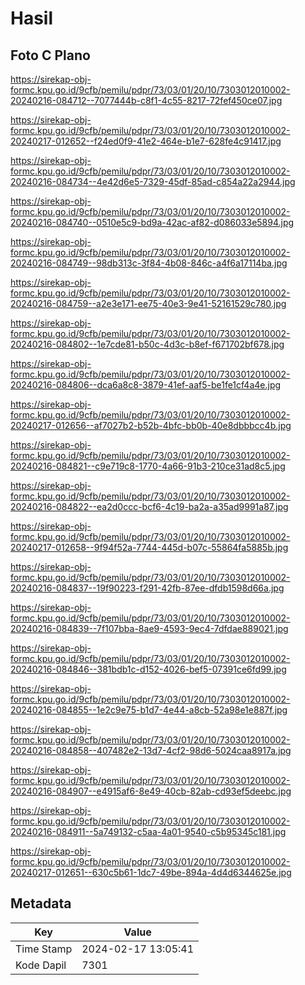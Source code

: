 # Hasil

## Foto C Plano

https://sirekap-obj-formc.kpu.go.id/9cfb/pemilu/pdpr/73/03/01/20/10/7303012010002-20240216-084712--7077444b-c8f1-4c55-8217-72fef450ce07.jpg

https://sirekap-obj-formc.kpu.go.id/9cfb/pemilu/pdpr/73/03/01/20/10/7303012010002-20240217-012652--f24ed0f9-41e2-464e-b1e7-628fe4c91417.jpg

https://sirekap-obj-formc.kpu.go.id/9cfb/pemilu/pdpr/73/03/01/20/10/7303012010002-20240216-084734--4e42d6e5-7329-45df-85ad-c854a22a2944.jpg

https://sirekap-obj-formc.kpu.go.id/9cfb/pemilu/pdpr/73/03/01/20/10/7303012010002-20240216-084740--0510e5c9-bd9a-42ac-af82-d086033e5894.jpg

https://sirekap-obj-formc.kpu.go.id/9cfb/pemilu/pdpr/73/03/01/20/10/7303012010002-20240216-084749--98db313c-3f84-4b08-846c-a4f6a17114ba.jpg

https://sirekap-obj-formc.kpu.go.id/9cfb/pemilu/pdpr/73/03/01/20/10/7303012010002-20240216-084759--a2e3e171-ee75-40e3-9e41-52161529c780.jpg

https://sirekap-obj-formc.kpu.go.id/9cfb/pemilu/pdpr/73/03/01/20/10/7303012010002-20240216-084802--1e7cde81-b50c-4d3c-b8ef-f671702bf678.jpg

https://sirekap-obj-formc.kpu.go.id/9cfb/pemilu/pdpr/73/03/01/20/10/7303012010002-20240216-084806--dca6a8c8-3879-41ef-aaf5-be1fe1cf4a4e.jpg

https://sirekap-obj-formc.kpu.go.id/9cfb/pemilu/pdpr/73/03/01/20/10/7303012010002-20240217-012656--af7027b2-b52b-4bfc-bb0b-40e8dbbbcc4b.jpg

https://sirekap-obj-formc.kpu.go.id/9cfb/pemilu/pdpr/73/03/01/20/10/7303012010002-20240216-084821--c9e719c8-1770-4a66-91b3-210ce31ad8c5.jpg

https://sirekap-obj-formc.kpu.go.id/9cfb/pemilu/pdpr/73/03/01/20/10/7303012010002-20240216-084822--ea2d0ccc-bcf6-4c19-ba2a-a35ad9991a87.jpg

https://sirekap-obj-formc.kpu.go.id/9cfb/pemilu/pdpr/73/03/01/20/10/7303012010002-20240217-012658--9f94f52a-7744-445d-b07c-55864fa5885b.jpg

https://sirekap-obj-formc.kpu.go.id/9cfb/pemilu/pdpr/73/03/01/20/10/7303012010002-20240216-084837--19f90223-f291-42fb-87ee-dfdb1598d66a.jpg

https://sirekap-obj-formc.kpu.go.id/9cfb/pemilu/pdpr/73/03/01/20/10/7303012010002-20240216-084839--7f107bba-8ae9-4593-9ec4-7dfdae889021.jpg

https://sirekap-obj-formc.kpu.go.id/9cfb/pemilu/pdpr/73/03/01/20/10/7303012010002-20240216-084846--381bdb1c-d152-4026-bef5-07391ce6fd99.jpg

https://sirekap-obj-formc.kpu.go.id/9cfb/pemilu/pdpr/73/03/01/20/10/7303012010002-20240216-084855--1e2c9e75-b1d7-4e44-a8cb-52a98e1e887f.jpg

https://sirekap-obj-formc.kpu.go.id/9cfb/pemilu/pdpr/73/03/01/20/10/7303012010002-20240216-084858--407482e2-13d7-4cf2-98d6-5024caa8917a.jpg

https://sirekap-obj-formc.kpu.go.id/9cfb/pemilu/pdpr/73/03/01/20/10/7303012010002-20240216-084907--e4915af6-8e49-40cb-82ab-cd93ef5deebc.jpg

https://sirekap-obj-formc.kpu.go.id/9cfb/pemilu/pdpr/73/03/01/20/10/7303012010002-20240216-084911--5a749132-c5aa-4a01-9540-c5b95345c181.jpg

https://sirekap-obj-formc.kpu.go.id/9cfb/pemilu/pdpr/73/03/01/20/10/7303012010002-20240217-012651--630c5b61-1dc7-49be-894a-4d4d6344625e.jpg


## Metadata

| Key        | Value               |
| ---------- | ------------------- |
| Time Stamp | 2024-02-17 13:05:41 |
| Kode Dapil | 7301                |



